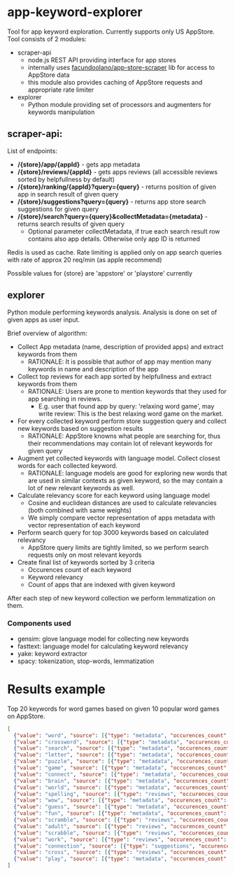 # app-keyword-explorer

Tool for app keyword exploration. Currently supports only US AppStore. Tool consists of 2 modules:
* scraper-api
  * node.js REST API providing interface for app stores 
  * internally uses [facundoolano/app-store-scraper](https://github.com/facundoolano/app-store-scraper) lib for access to AppStore data
  * this module also provides caching of AppStore requests and appropriate rate limiter
* explorer
  * Python module providing set of processors and augmenters for keywords manipulation

## scraper-api:
List of endpoints: 
* **/{store}/app/{appId}** - gets app metadata
* **/{store}/reviews/{appId}** - gets apps reviews (all accessible reviews sorted by helpfullness by default)
* **/{store}/ranking/{appId}?query={query}** - returns position of given app in search result of given query
* **/{store}/suggestions?query={query}** - returns app store search suggestions for given query
* **/{store}/search?query={query}&collectMetadata={metadata}** - returns search results of given query
    * Optional parameter collectMetadata, if true each search result row contains also app details. Otherwise only app ID is returned

Redis is used as cache. Rate limiting is applied only on app search queries with rate of approx 20 req/min (as apple recommend)

Possible values for {store} are 'appstore' or 'playstore' currently
## explorer
Python module performing keywords analysis. Analysis is done on set of given apps as user input.

Brief overview of algorithm:
* Collect App metadata (name, description of provided apps) and extract keywords from them
  * RATIONALE: It is possible that author of app may mention many keywords in name and description of the app
* Collect top reviews for each app sorted by helpfullness and extract keywords from them
  * RATIONALE: Users are prone to mention keywords that they used for app searching in reviews. 
    * E.g. user that found app by query: 'relaxing word game', may write review: This is the best relaxing word game on the market.
* For every collected keyword perform store suggestion query and collect new keywords based on suggestion results
    * RATIONALE: AppStore knowns what people are searching for, thus their recommendations may contain lot of relevant keywords for given query
* Augment yet collected keywords with language model. Collect closest words for each collected keyword.
  * RATIONALE: language models are good for exploring new words that are used in similar contexts as given keyword, so the may contain a lot of new relevant keywords as well.
* Calculate relevancy score for each keyword using language model
  * Cosine and euclidean distances are used to calculate relevancies (both combined with same weights)
  * We simply compare vector representation of apps metadata with vector representation of each keyword
* Perform search query for top 3000 keywords based on calculated relevancy
  * AppStore query limits are tightly limited, so we perform search requests only on most relevant keyords
* Create final list of keywords sorted by 3 criteria
  * Occurences count of each keyword
  * Keyword relevancy
  * Count of apps that are indexed with given keyword

After each step of new keyword collection we perform lemmatization on them.

### Components used
* gensim: glove language model for collecting new keywords
* fasttext: language model for calculating keyword relevancy
* yake: keyword extractor 
* spacy: tokenization, stop-words, lemmatization

# Results example
Top 20 keywords for word games based on given 10 popular word games on AppStore.
```json
[
  {"value": "word", "source": [{"type": "metadata", "occurences_count": 25}, {"type": "reviews", "occurences_count": 127}, {"type": "suggestions", "occurences_count": 47}, {"type": "model", "occurences_count": 6}], "app_ranking": {"1602799021": 45, "1603978681": 17, "1095569891": 10, "1369521645": 23, "1207472156": 2, "1483222663": 187}, "relevancy": 0.05419179042822619},
  {"value": "crossword", "source": [{"type": "metadata", "occurences_count": 3}, {"type": "suggestions", "occurences_count": 17}, {"type": "model", "occurences_count": 4}], "app_ranking": {"1603978681": 62, "1095569891": 53, "1453351862": 181, "1369521645": 85, "1207472156": 7, "1269460400": 159, "1483222663": 50}, "relevancy": 0.4289883802328046},
  {"value": "search", "source": [{"type": "metadata", "occurences_count": 4}, {"type": "reviews", "occurences_count": 16}, {"type": "suggestions", "occurences_count": 20}, {"type": "model", "occurences_count": 3}], "app_ranking": {"1603978681": 130, "1095569891": 89, "1369521645": 91, "1207472156": 77, "1483222663": 36}, "relevancy": 0.17139961372201706},
  {"value": "letter", "source": [{"type": "metadata", "occurences_count": 4}, {"type": "reviews", "occurences_count": 33}, {"type": "suggestions", "occurences_count": 12}, {"type": "model", "occurences_count": 2}], "app_ranking": {"1602799021": 31, "1603978681": 77, "1207472156": 5, "1245180154": 127, "1269460400": 70}, "relevancy": 0.3090182394147494},
  {"value": "puzzle", "source": [{"type": "metadata", "occurences_count": 4}, {"type": "reviews", "occurences_count": 24}, {"type": "suggestions", "occurences_count": 36}, {"type": "model", "occurences_count": 7}], "app_ranking": {"1603978681": 73, "1095569891": 77, "1369521645": 94, "1207472156": 31}, "relevancy": 0.15713861624090492},
  {"value": "game", "source": [{"type": "metadata", "occurences_count": 16}, {"type": "reviews", "occurences_count": 213}, {"type": "suggestions", "occurences_count": 313}, {"type": "model", "occurences_count": 8}], "app_ranking": {"1095569891": 39, "1369521645": 193, "1207472156": 16}, "relevancy": 0.060252714357698856},
  {"value": "connect", "source": [{"type": "metadata", "occurences_count": 3}, {"type": "reviews", "occurences_count": 3}, {"type": "suggestions", "occurences_count": 16}, {"type": "model", "occurences_count": 6}], "app_ranking": {"1603978681": 50, "1095569891": 43, "1369521645": 83, "1207472156": 65, "1483222663": 158}, "relevancy": 0.04224820503779476},
  {"value": "brain", "source": [{"type": "metadata", "occurences_count": 1}, {"type": "reviews", "occurences_count": 22}, {"type": "suggestions", "occurences_count": 12}, {"type": "model", "occurences_count": 1}], "app_ranking": {"1603978681": 85, "1095569891": 32, "1369521645": 89, "1207472156": 27, "1483222663": 184}, "relevancy": 0.41749070125955834},
  {"value": "world", "source": [{"type": "metadata", "occurences_count": 1}, {"type": "reviews", "occurences_count": 5}, {"type": "suggestions", "occurences_count": 32}, {"type": "model", "occurences_count": 1}], "app_ranking": {"1603978681": 71, "1095569891": 82, "1369521645": 100, "1207472156": 78}, "relevancy": 0.05062654105794815},
  {"value": "spelling", "source": [{"type": "reviews", "occurences_count": 8}, {"type": "suggestions", "occurences_count": 19}, {"type": "model", "occurences_count": 1}], "app_ranking": {"1603978681": 57, "1095569891": 40, "1369521645": 18, "1269460400": 131, "1483222663": 56}, "relevancy": 0.3944059618329084},
  {"value": "wow", "source": [{"type": "metadata", "occurences_count": 1}, {"type": "reviews", "occurences_count": 7}, {"type": "suggestions", "occurences_count": 10}, {"type": "model", "occurences_count": 1}], "app_ranking": {"1257539184": 73, "1453351862": 76, "1369521645": 1, "1269460400": 75, "1483222663": 7}, "relevancy": 0.17853011246257317},
  {"value": "guess", "source": [{"type": "metadata", "occurences_count": 3}, {"type": "reviews", "occurences_count": 12}, {"type": "suggestions", "occurences_count": 10}, {"type": "model", "occurences_count": 2}], "app_ranking": {"1602799021": 118, "1603978681": 94, "1095569891": 86, "1207472156": 42}, "relevancy": 0.014260997481112155},
  {"value": "fun", "source": [{"type": "metadata", "occurences_count": 1}, {"type": "reviews", "occurences_count": 58}, {"type": "suggestions", "occurences_count": 17}, {"type": "model", "occurences_count": 6}], "app_ranking": {"1603978681": 83, "1207472156": 94}, "relevancy": 0.03921774307305843},
  {"value": "scramble", "source": [{"type": "reviews", "occurences_count": 1}, {"type": "suggestions", "occurences_count": 7}, {"type": "model", "occurences_count": 4}], "app_ranking": {"1095569891": 19, "1369521645": 27, "1207472156": 3, "1245180154": 109, "1483222663": 88}, "relevancy": 0.24359591347014736},
  {"value": "adult", "source": [{"type": "reviews", "occurences_count": 1}, {"type": "suggestions", "occurences_count": 16}, {"type": "model", "occurences_count": 1}], "app_ranking": {"1603978681": 163, "1095569891": 100, "1369521645": 102, "1207472156": 94, "1483222663": 190}, "relevancy": 0.5047494288594122},
  {"value": "scrabble", "source": [{"type": "reviews", "occurences_count": 1}, {"type": "suggestions", "occurences_count": 11}], "app_ranking": {"1603978681": 30, "1095569891": 8, "1369521645": 72, "1207472156": 7, "1483222663": 80}, "relevancy": 0.36463612959108677},
  {"value": "work", "source": [{"type": "reviews", "occurences_count": 7}, {"type": "suggestions", "occurences_count": 3}, {"type": "model", "occurences_count": 6}], "app_ranking": {"1603978681": 196, "1095569891": 89, "1369521645": 94, "1207472156": 76}, "relevancy": 0.01194358539043143},
  {"value": "connection", "source": [{"type": "suggestions", "occurences_count": 1}, {"type": "model", "occurences_count": 4}], "app_ranking": {"1603978681": 99, "1095569891": 39, "1369521645": 47, "1207472156": 8, "1483222663": 136}, "relevancy": 0.15999081573712734},
  {"value": "cross", "source": [{"type": "reviews", "occurences_count": 1}, {"type": "suggestions", "occurences_count": 3}, {"type": "model", "occurences_count": 2}], "app_ranking": {"1603978681": 99, "1095569891": 28, "1369521645": 79, "1207472156": 5, "1483222663": 110}, "relevancy": 0.2940441920595816},
  {"value": "play", "source": [{"type": "metadata", "occurences_count": 5}, {"type": "reviews", "occurences_count": 80}, {"type": "suggestions", "occurences_count": 15}, {"type": "model", "occurences_count": 11}], "app_ranking": {"1369521645": 93}, "relevancy": 0.023530645843835053}
]
```
